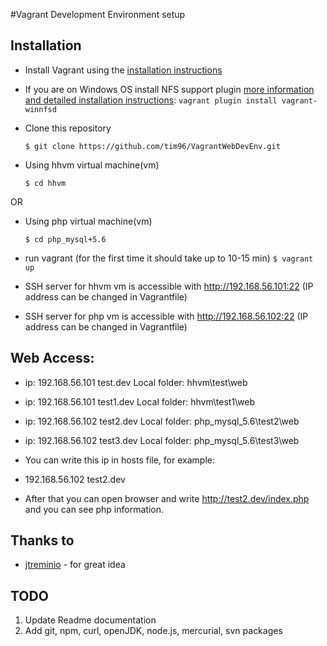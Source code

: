 #Vagrant Development Environment setup


## Installation

* Install Vagrant using the [installation instructions](http://docs.vagrantup.com/v2/installation/index.html)

* If you are on Windows OS install NFS support plugin [more information and detailed installation instructions](https://github.com/GM-Alex/vagrant-winnfsd):
    ```vagrant plugin install vagrant-winnfsd```

* Clone this repository

    ```$ git clone https://github.com/tim96/VagrantWebDevEnv.git```
    
* Using hhvm virtual machine(vm)

   ```$ cd hhvm```

OR

* Using php virtual machine(vm)

   ```$ cd php_mysql+5.6```

* run vagrant (for the first time it should take up to 10-15 min)
    ```$ vagrant up```

* SSH server for hhvm vm is accessible with http://192.168.56.101:22 (IP address can be changed in Vagrantfile)
* SSH server for php vm is accessible with http://192.168.56.102:22 (IP address can be changed in Vagrantfile)

## Web Access:

* ip: 192.168.56.101  test.dev  Local folder: hhvm\test\web
* ip: 192.168.56.101  test1.dev  Local folder: hhvm\test1\web
* ip: 192.168.56.102  test2.dev  Local folder: php_mysql_5.6\test2\web
* ip: 192.168.56.102  test3.dev  Local folder: php_mysql_5.6\test3\web

* You can write this ip in hosts file, for example:
* 192.168.56.102 test2.dev
* After that you can open browser and write http://test2.dev/index.php and you can see php information.

## Thanks to

* [jtreminio](https://github.com/puphpet/puphpet) - for great idea

## TODO
1. Update Readme documentation
2. Add git, npm, curl, openJDK, node.js, mercurial, svn packages
